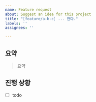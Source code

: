```yaml
---
name: Feature request
about: Suggest an idea for this project
title: "[feature/a-b-c] ... 한다."
labels: ''
assignees: ''

---
```


## 요약

> 요약

## 진행 상황

- [ ] todo
